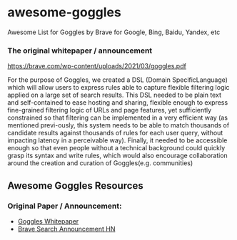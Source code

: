 # awesome-goggles
Awesome List for Goggles by Brave for Google, Bing, Baidu, Yandex, etc


### The original whitepaper / announcement
https://brave.com/wp-content/uploads/2021/03/goggles.pdf

For the purpose of Goggles, we created a DSL (Domain SpecificLanguage) which will allow users to express rules able to capture flexible filtering logic applied on a large set of search results. This DSL needed to be plain text and self-contained to ease hosting and sharing, flexible enough to express fine-grained filtering logic of URLs and page features, yet sufficiently constrained so that filtering can be implemented in a very efficient way (as mentioned previ-ously, this system needs to be able to match thousands of candidate results against thousands of rules for each user query, without impacting latency in a perceivable way). Finally, it needed to be accessible enough so that even people without a technical background could quickly grasp its syntax and write rules, which would also encourage collaboration around the creation and curation of Goggles(e.g. communities)


## Awesome Goggles Resources

### Original Paper / Announcement:
- [Goggles Whitepaper](https://brave.com/wp-content/uploads/2021/03/goggles.pdf)
- [Brave Search Announcement HN](https://news.ycombinator.com/item?id=27593360)
